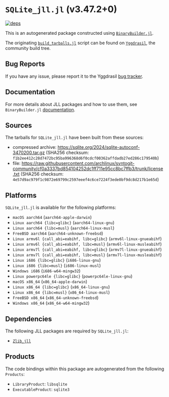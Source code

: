 # `SQLite_jll.jl` (v3.47.2+0)

[![deps](https://juliahub.com/docs/SQLite_jll/deps.svg)](https://juliahub.com/ui/Packages/General/SQLite_jll/)

This is an autogenerated package constructed using [`BinaryBuilder.jl`](https://github.com/JuliaPackaging/BinaryBuilder.jl).

The originating [`build_tarballs.jl`](https://github.com/JuliaPackaging/Yggdrasil/blob/0bf1c3a34fe5769bb0044a7cd51aaf78b703224d/S/SQLite/build_tarballs.jl) script can be found on [`Yggdrasil`](https://github.com/JuliaPackaging/Yggdrasil/), the community build tree.

## Bug Reports

If you have any issue, please report it to the Yggdrasil [bug tracker](https://github.com/JuliaPackaging/Yggdrasil/issues).

## Documentation

For more details about JLL packages and how to use them, see `BinaryBuilder.jl` [documentation](https://docs.binarybuilder.org/stable/jll/).

## Sources

The tarballs for `SQLite_jll.jl` have been built from these sources:

* compressed archive: https://sqlite.org/2024/sqlite-autoconf-3470200.tar.gz (SHA256 checksum: `f1b2ee412c28d7472bc95ba996368d6f0cdcf00362affdadb27ed286c179540b`)
* file: https://raw.githubusercontent.com/archlinux/svntogit-community/cf0a3337bd854104252dc1ff711e95cc8bc7ffb3/trunk/license.txt (SHA256 checksum: `4e57d9ac979f1c9872e69799c2597eeef4c6ce7224f3ede0bf9dc8d217b1e65d`)

## Platforms

`SQLite_jll.jl` is available for the following platforms:

* `macOS aarch64` (`aarch64-apple-darwin`)
* `Linux aarch64 {libc=glibc}` (`aarch64-linux-gnu`)
* `Linux aarch64 {libc=musl}` (`aarch64-linux-musl`)
* `FreeBSD aarch64` (`aarch64-unknown-freebsd`)
* `Linux armv6l {call_abi=eabihf, libc=glibc}` (`armv6l-linux-gnueabihf`)
* `Linux armv6l {call_abi=eabihf, libc=musl}` (`armv6l-linux-musleabihf`)
* `Linux armv7l {call_abi=eabihf, libc=glibc}` (`armv7l-linux-gnueabihf`)
* `Linux armv7l {call_abi=eabihf, libc=musl}` (`armv7l-linux-musleabihf`)
* `Linux i686 {libc=glibc}` (`i686-linux-gnu`)
* `Linux i686 {libc=musl}` (`i686-linux-musl`)
* `Windows i686` (`i686-w64-mingw32`)
* `Linux powerpc64le {libc=glibc}` (`powerpc64le-linux-gnu`)
* `macOS x86_64` (`x86_64-apple-darwin`)
* `Linux x86_64 {libc=glibc}` (`x86_64-linux-gnu`)
* `Linux x86_64 {libc=musl}` (`x86_64-linux-musl`)
* `FreeBSD x86_64` (`x86_64-unknown-freebsd`)
* `Windows x86_64` (`x86_64-w64-mingw32`)

## Dependencies

The following JLL packages are required by `SQLite_jll.jl`:

* [`Zlib_jll`](https://github.com/JuliaBinaryWrappers/Zlib_jll.jl)

## Products

The code bindings within this package are autogenerated from the following `Products`:

* `LibraryProduct`: `libsqlite`
* `ExecutableProduct`: `sqlite3`
